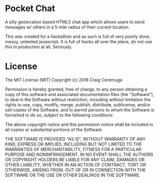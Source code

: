 # Pocket Chat

A silly geolocation based HTML5 chat app which allows users to send messages w/ others in a 5 mile radius of their current location.

This was created for a hackathon and as such is full of very poorly done, messy, untested javascript. It is full of hacks all over the place, do not use this in production at all. Seriously.

# License 

The MIT License (MIT)
Copyright (c) 2016 Craig Ceremuga

Permission is hereby granted, free of charge, to any person obtaining a copy of this software and associated documentation files (the "Software"), to deal in the Software without restriction, including without limitation the rights to use, copy, modify, merge, publish, distribute, sublicense, and/or sell copies of the Software, and to permit persons to whom the Software is furnished to do so, subject to the following conditions:

The above copyright notice and this permission notice shall be included in all copies or substantial portions of the Software.

THE SOFTWARE IS PROVIDED "AS IS", WITHOUT WARRANTY OF ANY KIND, EXPRESS OR IMPLIED, INCLUDING BUT NOT LIMITED TO THE WARRANTIES OF MERCHANTABILITY, FITNESS FOR A PARTICULAR PURPOSE AND NONINFRINGEMENT. IN NO EVENT SHALL THE AUTHORS OR COPYRIGHT HOLDERS BE LIABLE FOR ANY CLAIM, DAMAGES OR OTHER LIABILITY, WHETHER IN AN ACTION OF CONTRACT, TORT OR OTHERWISE, ARISING FROM, OUT OF OR IN CONNECTION WITH THE SOFTWARE OR THE USE OR OTHER DEALINGS IN THE SOFTWARE.